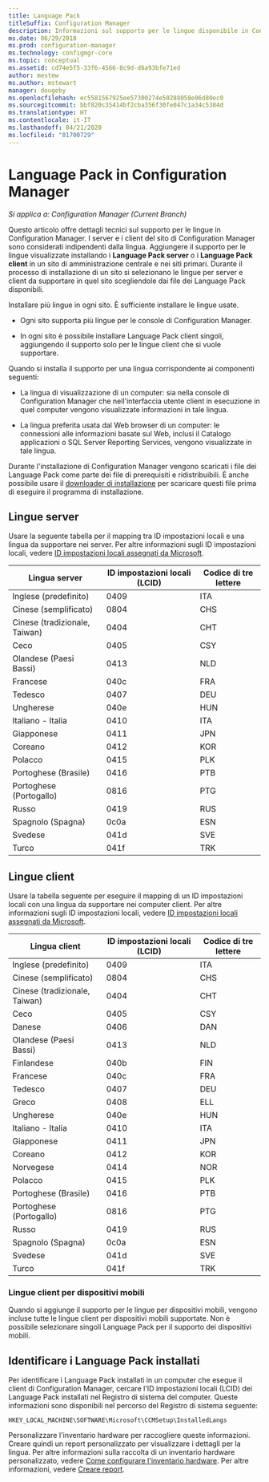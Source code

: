 ```yaml
---
title: Language Pack
titleSuffix: Configuration Manager
description: Informazioni sul supporto per le lingue disponibile in Configuration Manager.
ms.date: 06/29/2018
ms.prod: configuration-manager
ms.technology: configmgr-core
ms.topic: conceptual
ms.assetid: cd74e5f5-33f6-4566-8c9d-d6a93bfe71ed
author: mestew
ms.author: mstewart
manager: dougeby
ms.openlocfilehash: ec5581567925ee57300274e50288058e06d80ec0
ms.sourcegitcommit: bbf820c35414bf2cba356f30fe047c1a34c5384d
ms.translationtype: HT
ms.contentlocale: it-IT
ms.lasthandoff: 04/21/2020
ms.locfileid: "81700729"
---
```

# <a name="language-packs-in-configuration-manager"></a>Language Pack in Configuration Manager

*Si applica a: Configuration Manager (Current Branch)*

Questo articolo offre dettagli tecnici sul supporto per le lingue in Configuration Manager. I server e i client del sito di Configuration Manager sono considerati indipendenti dalla lingua. Aggiungere il supporto per le lingue visualizzate installando i **Language Pack server** o i **Language Pack client** in un sito di amministrazione centrale e nei siti primari. Durante il processo di installazione di un sito si selezionano le lingue per server e client da supportare in quel sito scegliendole dai file dei Language Pack disponibili.
 
Installare più lingue in ogni sito. È sufficiente installare le lingue usate.  

- Ogni sito supporta più lingue per le console di Configuration Manager.  

- In ogni sito è possibile installare Language Pack client singoli, aggiungendo il supporto solo per le lingue client che si vuole supportare.  

Quando si installa il supporto per una lingua corrispondente ai componenti seguenti:  

- La lingua di visualizzazione di un computer: sia nella console di Configuration Manager che nell'interfaccia utente client in esecuzione in quel computer vengono visualizzate informazioni in tale lingua.  

- La lingua preferita usata dal Web browser di un computer: le connessioni alle informazioni basate sul Web, inclusi il Catalogo applicazioni o SQL Server Reporting Services, vengono visualizzate in tale lingua.  


Durante l'installazione di Configuration Manager vengono scaricati i file dei Language Pack come parte dei file di prerequisiti e ridistribuibili. È anche possibile usare il [downloader di installazione](setup-downloader.md) per scaricare questi file prima di eseguire il programma di installazione.   



## <a name="server-languages"></a>Lingue server  

Usare la seguente tabella per il mapping tra ID impostazioni locali e una lingua da supportare nei server. Per altre informazioni sugli ID impostazioni locali, vedere [ID impostazioni locali assegnati da Microsoft](https://go.microsoft.com/fwlink/p/?LinkId=252609).  

|Lingua server|ID impostazioni locali (LCID)|Codice di tre lettere|  
|---------------------|------------------------|-----------------------|  
|Inglese (predefinito)|0409|ITA|  
|Cinese (semplificato)|0804|CHS|  
|Cinese (tradizionale, Taiwan)|0404|CHT|  
|Ceco|0405|CSY|  
|Olandese (Paesi Bassi)|0413|NLD|  
|Francese|040c|FRA|  
|Tedesco|0407|DEU|  
|Ungherese|040e|HUN|  
|Italiano - Italia|0410|ITA|  
|Giapponese|0411|JPN|  
|Coreano|0412|KOR|  
|Polacco|0415|PLK|  
|Portoghese (Brasile)|0416|PTB|  
|Portoghese (Portogallo)|0816|PTG|  
|Russo|0419|RUS|  
|Spagnolo (Spagna)|0c0a|ESN|  
|Svedese|041d|SVE|  
|Turco|041f|TRK|  



## <a name="client-languages"></a>Lingue client  

Usare la tabella seguente per eseguire il mapping di un ID impostazioni locali con una lingua da supportare nei computer client. Per altre informazioni sugli ID impostazioni locali, vedere [ID impostazioni locali assegnati da Microsoft](https://go.microsoft.com/fwlink/p/?LinkId=252609).  

|Lingua client|ID impostazioni locali (LCID)|Codice di tre lettere|  
|---------------------|------------------------|-----------------------|  
|Inglese (predefinito)|0409|ITA|  
|Cinese (semplificato)|0804|CHS|  
|Cinese (tradizionale, Taiwan)|0404|CHT|  
|Ceco|0405|CSY|  
|Danese|0406|DAN|  
|Olandese (Paesi Bassi)|0413|NLD|  
|Finlandese|040b|FIN|  
|Francese|040c|FRA|  
|Tedesco|0407|DEU|  
|Greco|0408|ELL|  
|Ungherese|040e|HUN|  
|Italiano - Italia|0410|ITA|  
|Giapponese|0411|JPN|  
|Coreano|0412|KOR|  
|Norvegese|0414|NOR|  
|Polacco|0415|PLK|  
|Portoghese (Brasile)|0416|PTB|  
|Portoghese (Portogallo)|0816|PTG|  
|Russo|0419|RUS|  
|Spagnolo (Spagna)|0c0a|ESN|  
|Svedese|041d|SVE|  
|Turco|041f|TRK|  


### <a name="mobile-device-client-languages"></a>Lingue client per dispositivi mobili  
Quando si aggiunge il supporto per le lingue per dispositivi mobili, vengono incluse tutte le lingue client per dispositivi mobili supportate. Non è possibile selezionare singoli Language Pack per il supporto dei dispositivi mobili.  



## <a name="identify-installed-language-packs"></a>Identificare i Language Pack installati  
Per identificare i Language Pack installati in un computer che esegue il client di Configuration Manager, cercare l'ID impostazioni locali (LCID) dei Language Pack installati nel Registro di sistema del computer. Queste informazioni sono disponibili nel percorso del Registro di sistema seguente:  

`HKEY_LOCAL_MACHINE\SOFTWARE\Microsoft\CCMSetup\InstalledLangs`  

Personalizzare l'inventario hardware per raccogliere queste informazioni. Creare quindi un report personalizzato per visualizzare i dettagli per la lingua. Per altre informazioni sulla raccolta di un inventario hardware personalizzato, vedere [Come configurare l'inventario hardware](../../../clients/manage/inventory/configure-hardware-inventory.md). Per altre informazioni, vedere [Creare report](../../manage/operations-and-maintenance-for-reporting.md#create-reports).
